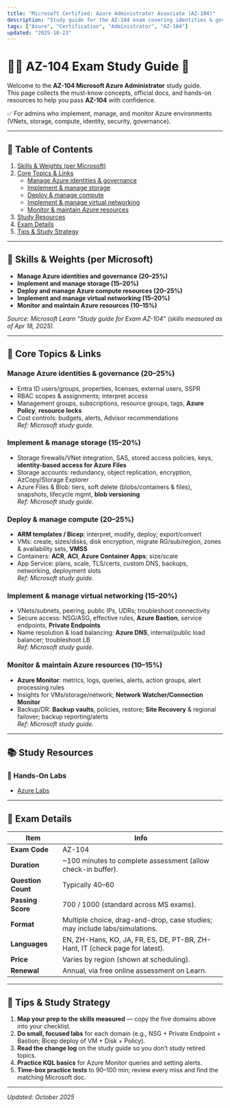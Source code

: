 ```yaml
---
title: "Microsoft Certified: Azure Administrator Associate (AZ-104)"
description: "Study guide for the AZ-104 exam covering identities & governance, storage, compute, networking, and monitoring/backup."
tags: ["Azure", "Certification", "Administrator", "AZ-104"]
updated: "2025-10-23"
---
```


# 🧑‍💼 AZ-104 Exam Study Guide 🚀

Welcome to the **AZ-104 Microsoft Azure Administrator** study guide.  
This page collects the must-know concepts, official docs, and hands-on resources to help you pass **AZ-104** with confidence.

✅ For admins who implement, manage, and monitor Azure environments (VNets, storage, compute, identity, security, governance).

---

## 📌 Table of Contents
1. [Skills & Weights (per Microsoft)](#skills--weights-per-microsoft)
2. [Core Topics & Links](#core-topics--links)
   - [Manage Azure identities & governance](#manage-azure-identities--governance-20–25)
   - [Implement & manage storage](#implement--manage-storage-15–20)
   - [Deploy & manage compute](#deploy--manage-compute-20–25)
   - [Implement & manage virtual networking](#implement--manage-virtual-networking-15–20)
   - [Monitor & maintain Azure resources](#monitor--maintain-azure-resources-10–15)
3. [Study Resources](#study-resources)
4. [Exam Details](#exam-details)
5. [Tips & Study Strategy](#tips--study-strategy)

---

## 🧭 Skills & Weights (per Microsoft)

- **Manage Azure identities and governance (20–25%)**  
- **Implement and manage storage (15–20%)**  
- **Deploy and manage Azure compute resources (20–25%)**  
- **Implement and manage virtual networking (15–20%)**  
- **Monitor and maintain Azure resources (10–15%)**  

*Source: Microsoft Learn “Study guide for Exam AZ-104” (skills measured as of Apr 18, 2025).*

---

## 🧩 Core Topics & Links

### Manage Azure identities & governance (20–25%)
- Entra ID users/groups, properties, licenses, external users, SSPR  
- RBAC scopes & assignments; interpret access  
- Management groups, subscriptions, resource groups, tags, **Azure Policy**, **resource locks**  
- Cost controls: budgets, alerts, Advisor recommendations  
*Ref: Microsoft study guide.*

### Implement & manage storage (15–20%)
- Storage firewalls/VNet integration, SAS, stored access policies, keys, **identity-based access for Azure Files**  
- Storage accounts: redundancy, object replication, encryption, AzCopy/Storage Explorer  
- Azure Files & Blob: tiers, soft delete (blobs/containers & files), snapshots, lifecycle mgmt, **blob versioning**  
*Ref: Microsoft study guide.*

### Deploy & manage compute (20–25%)
- **ARM templates / Bicep**: interpret, modify, deploy; export/convert  
- VMs: create, sizes/disks, disk encryption, migrate RG/sub/region, zones & availability sets, **VMSS**  
- Containers: **ACR**, **ACI**, **Azure Container Apps**; size/scale  
- App Service: plans, scale, TLS/certs, custom DNS, backups, networking, deployment slots  
*Ref: Microsoft study guide.*

### Implement & manage virtual networking (15–20%)
- VNets/subnets, peering, public IPs, UDRs; troubleshoot connectivity  
- Secure access: NSG/ASG, effective rules, **Azure Bastion**, service endpoints, **Private Endpoints**  
- Name resolution & load balancing: **Azure DNS**, internal/public load balancer; troubleshoot LB  
*Ref: Microsoft study guide.*

### Monitor & maintain Azure resources (10–15%)
- **Azure Monitor**: metrics, logs, queries, alerts, action groups, alert processing rules  
- Insights for VMs/storage/network; **Network Watcher/Connection Monitor**  
- Backup/DR: **Backup vaults**, policies, restore; **Site Recovery** & regional failover; backup reporting/alerts  
*Ref: Microsoft study guide.*

---

## 📚 Study Resources

### 🧪 Hands-On Labs
- [Azure Labs](https://microsoftlearning.github.io/AZ-104-MicrosoftAzureAdministrator/)

---

## 🧾 Exam Details
| Item | Info |
|---|---|
| **Exam Code** | AZ-104 |
| **Duration** | ~100 minutes to complete assessment (allow check-in buffer). |
| **Question Count** | Typically 40–60 |
| **Passing Score** | 700 / 1000 (standard across MS exams). |
| **Format** | Multiple choice, drag-and-drop, case studies; may include labs/simulations. |
| **Languages** | EN, ZH-Hans, KO, JA, FR, ES, DE, PT-BR, ZH-Hant, IT (check page for latest). |
| **Price** | Varies by region (shown at scheduling). |
| **Renewal** | Annual, via free online assessment on Learn. |

---

## 🧠 Tips & Study Strategy
1. **Map your prep to the skills measured** — copy the five domains above into your checklist.  
2. **Do small, focused labs** for each domain (e.g., NSG + Private Endpoint + Bastion; Bicep deploy of VM + Disk + Policy).  
3. **Read the change log** on the study guide so you don’t study retired topics.  
4. **Practice KQL basics** for Azure Monitor queries and setting alerts.  
5. **Time-box practice tests** to 90–100 min; review every miss and find the matching Microsoft doc.

---

*Updated: October 2025*
